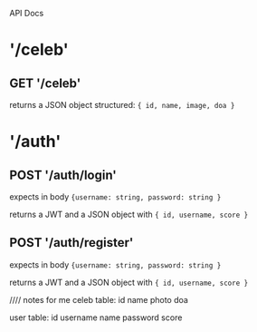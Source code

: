 API Docs

# '/celeb'

## GET '/celeb'

returns a JSON object structured:
`{
    id,
    name,
    image,
    doa
}`

# '/auth'

## POST '/auth/login'

expects in body 
`{username: string,
    password: string
}`

returns a JWT and a JSON object with
`{
    id,
    username,
    score
}`



## POST '/auth/register'

expects in body 
`{username: string,
    password: string
}`

returns a JWT and a JSON object with
`{
    id,
    username,
    score
}`





//// notes for me
celeb table:
id
name
photo
doa


user table:
id
username
name
password
score
